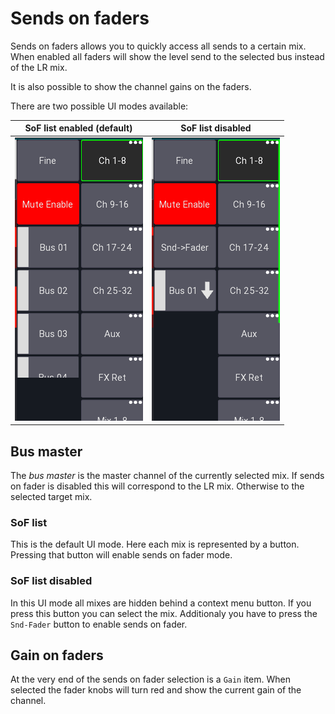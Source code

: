 # Sends on faders

Sends on faders allows you to quickly access all sends to a certain mix.
When enabled all faders will show the level send to the selected bus instead of the LR mix.

It is also possible to show the channel gains on the faders.

There are two possible UI modes available:

| SoF list enabled (default)                               | SoF list disabled                                |
|----------------------------------------------------------|--------------------------------------------------|
| ![Sidebar](img/generated/sidebar-soflist-screenshot.png) | ![Sidebar](img/generated/sidebar-screenshot.png) |

## Bus master

The *bus master* is the master channel of the currently selected mix.
If sends on fader is disabled this will correspond to the LR mix. Otherwise to the selected target mix.

### SoF list

This is the default UI mode. Here each mix is represented by a button.
Pressing that button will enable sends on fader mode.

### SoF list disabled

In this UI mode all mixes are hidden behind a context menu button. If you press this button you can select the mix.
Additionaly you have to press the `Snd-Fader` button to enable sends on fader.

## Gain on faders

At the very end of the sends on fader selection is a `Gain` item. When selected the fader knobs will turn red
and show the current gain of the channel.